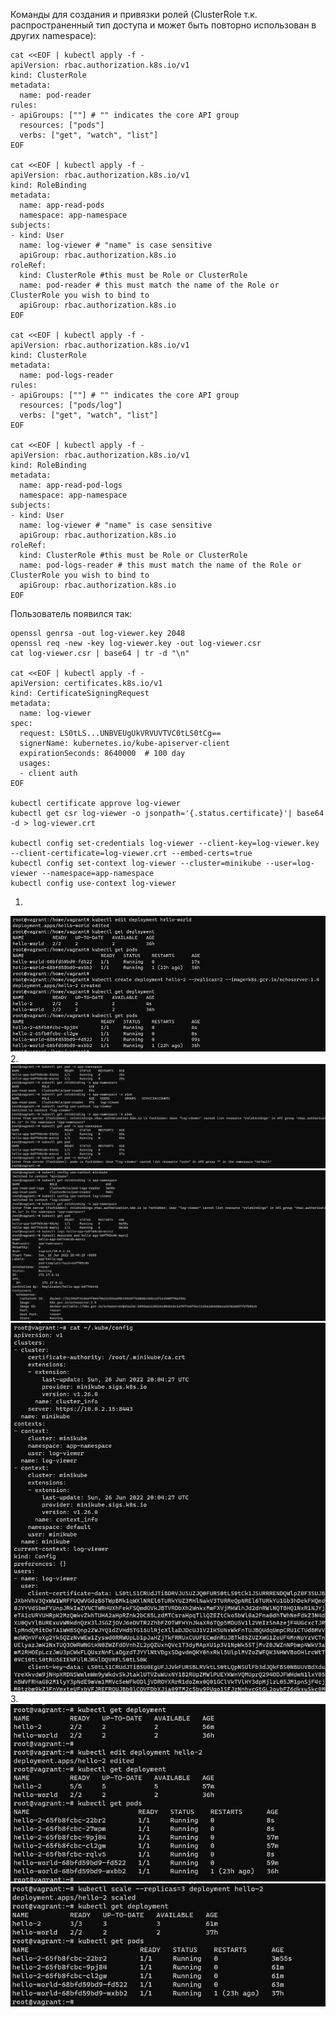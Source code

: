 Команды для создания и привязки ролей (ClusterRole т.к. распространенный тип доступа и может быть повторно использован в других namespace):
```
cat <<EOF | kubectl apply -f -
apiVersion: rbac.authorization.k8s.io/v1
kind: ClusterRole
metadata:
  name: pod-reader
rules:
- apiGroups: [""] # "" indicates the core API group
  resources: ["pods"]
  verbs: ["get", "watch", "list"]
EOF

cat <<EOF | kubectl apply -f -
apiVersion: rbac.authorization.k8s.io/v1
kind: RoleBinding
metadata:
  name: app-read-pods
  namespace: app-namespace
subjects:
- kind: User
  name: log-viewer # "name" is case sensitive
  apiGroup: rbac.authorization.k8s.io
roleRef:
  kind: ClusterRole #this must be Role or ClusterRole
  name: pod-reader # this must match the name of the Role or ClusterRole you wish to bind to
  apiGroup: rbac.authorization.k8s.io
EOF

cat <<EOF | kubectl apply -f -
apiVersion: rbac.authorization.k8s.io/v1
kind: ClusterRole
metadata:
  name: pod-logs-reader
rules:
- apiGroups: [""] # "" indicates the core API group
  resources: ["pods/log"]
  verbs: ["get", "watch", "list"]
EOF

cat <<EOF | kubectl apply -f -
apiVersion: rbac.authorization.k8s.io/v1
kind: RoleBinding
metadata:
  name: app-read-pod-logs
  namespace: app-namespace
subjects:
- kind: User
  name: log-viewer # "name" is case sensitive
  apiGroup: rbac.authorization.k8s.io
roleRef:
  kind: ClusterRole #this must be Role or ClusterRole
  name: pod-logs-reader # this must match the name of the Role or ClusterRole you wish to bind to
  apiGroup: rbac.authorization.k8s.io
EOF
```

Пользователь появился так:
```
openssl genrsa -out log-viewer.key 2048
openssl req -new -key log-viewer.key -out log-viewer.csr
cat log-viewer.csr | base64 | tr -d "\n"

cat <<EOF | kubectl apply -f -
apiVersion: certificates.k8s.io/v1
kind: CertificateSigningRequest
metadata:
  name: log-viewer
spec:
  request: LS0tLS...UNBVEUgUkVRVUVTVC0tLS0tCg==
  signerName: kubernetes.io/kube-apiserver-client
  expirationSeconds: 8640000  # 100 day
  usages:
  - client auth
EOF

kubectl certificate approve log-viewer
kubectl get csr log-viewer -o jsonpath='{.status.certificate}'| base64 -d > log-viewer.crt

kubectl config set-credentials log-viewer --client-key=log-viewer.key --client-certificate=log-viewer.crt --embed-certs=true
kubectl config set-context log-viewer --cluster=minikube --user=log-viewer --namespace=app-namespace
kubectl config use-context log-viewer
```



1.  
![alt text](https://github.com/town0wl/devops-netology/blob/main/images-12.2/11.jpg?raw=true)  
2.  
![alt text](https://github.com/town0wl/devops-netology/blob/main/images-12.2/12.jpg?raw=true)  
![alt text](https://github.com/town0wl/devops-netology/blob/main/images-12.2/130.jpg?raw=true)  
![alt text](https://github.com/town0wl/devops-netology/blob/main/images-12.2/14.jpg?raw=true)  
3.  
![alt text](https://github.com/town0wl/devops-netology/blob/main/images-12.2/15.jpg?raw=true)  
![alt text](https://github.com/town0wl/devops-netology/blob/main/images-12.2/16.jpg?raw=true)  
